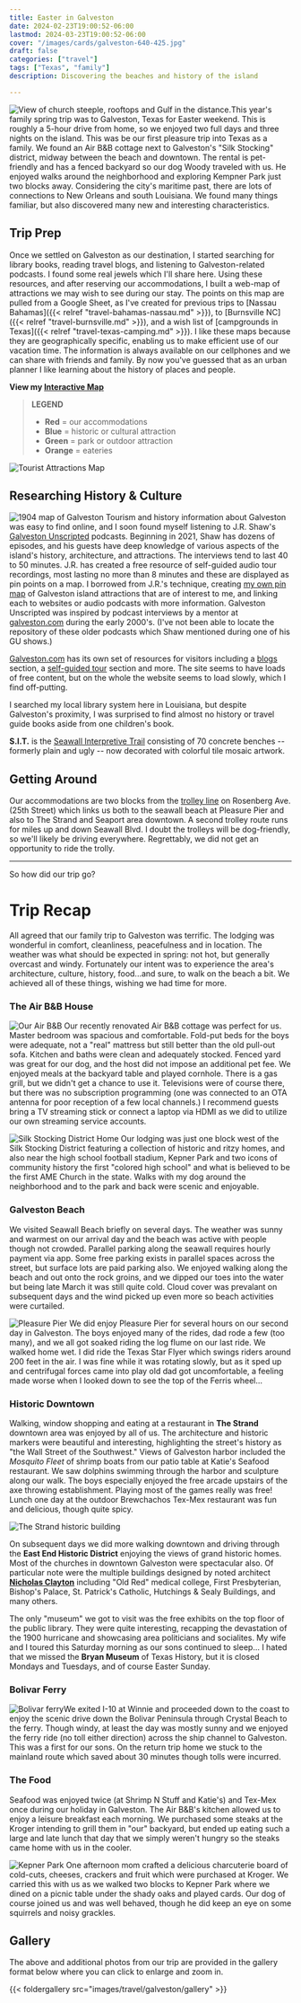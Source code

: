 ```yaml
---
title: Easter in Galveston
date: 2024-02-23T19:00:52-06:00
lastmod: 2024-03-23T19:00:52-06:00
cover: "/images/cards/galveston-640-425.jpg"
draft: false
categories: ["travel"]
tags: ["Texas", "family"]
description: Discovering the beaches and history of the island

---
```


![View of church steeple, rooftops and Gulf in the distance.](/images/travel/galveston/galveston-480x319.jpg#floatright)This year's family spring trip was to Galveston, Texas for Easter weekend. This is roughly a 5-hour drive from home, so we enjoyed two full days and three nights on the island. This was be our first pleasure trip into Texas as a family. We found an Air B&B cottage next to Galveston's "Silk Stocking" district, midway between the beach and downtown. The rental is pet-friendly and has a fenced backyard so our dog Woody traveled with us. He enjoyed walks around the neighborhood and exploring  Kempner Park just two blocks away. Considering the city's maritime past, there are lots of connections to New Orleans and south Louisiana. We found many things familiar, but also discovered many new and interesting characteristics.

## Trip Prep

Once we settled on Galveston as our destination, I started searching for library books, reading travel blogs, and listening to Galveston-related podcasts. I found some real jewels which I'll share here. Using these resources, and after reserving our accommodations, I built a web-map of attractions we may wish to see during our stay. The points on this map are pulled from a Google Sheet, as I've created for previous trips to [Nassau Bahamas]({{< relref "travel-bahamas-nassau.md" >}}), to [Burnsville NC]({{< relref "travel-burnsville.md" >}}), and a wish list of [campgrounds in Texas]({{< relref "travel-texas-camping.md" >}}). I like these maps because they are geographically specific, enabling us to make efficient use of our vacation time. The information is always available on our cellphones and we can share with friends and family. By now you've guessed that as an urban planner I like learning about the history of places and people.

**View my [Interactive Map](https://howisjames.github.io/maps/galveston/)**

> __LEGEND__
> - **Red** = our accommodations
> - **Blue** = historic or cultural attraction
> - **Green** = park or outdoor attraction
> - **Orange** = eateries

![Tourist Attractions Map](/images/travel/galveston/galveston-pin-map_tn.jpg)

## Researching History & Culture

![1904 map of Galveston](/images/travel/galveston/map-galveston-historic-1904_320px.jpg#floatright)
Tourism and history information about Galveston was easy to find online, and I soon found myself listening to J.R. Shaw's [Galveston Unscripted](https://www.galvestonunscripted.com/) podcasts. Beginning in 2021, Shaw has dozens of episodes, and his guests have deep knowledge of various aspects of the island's history, architecture, and attractions. The interviews tend to last 40 to 50 minutes. J.R. has created a free resource of self-guided audio tour recordings, most lasting no more than 8 minutes and these are displayed as pin points on a map. I borrowed from J.R.'s technique, creating [my own pin map](https://howisjames.github.io/maps/galveston/) of Galveston island attractions that are of interest to me, and linking each to websites or audio podcasts with more information. Galveston Unscripted was inspired by podcast interviews by a mentor at [galveston.com](https://www.galveston.com/) during the early 2000's. (I've not been able to locate the repository of these older podcasts which Shaw mentioned during one of his GU shows.)

[Galveston.com](https://www.galveston.com/) has its own set of resources for visitors including a [blogs](https://www.galveston.com/blogs/) section, a [self-guided tour](https://www.galveston.com/whattodo/tours/self-guided-tours/) section and more. The site seems to have loads of free content, but on the whole the website seems to load slowly, which I find off-putting. 

I searched my local library system here in Louisiana, but despite Galveston's proximity, I was surprised to find almost no history or travel guide books aside from one children's book.

**S.I.T.** is the [Seawall Interpretive Trail](https://www.galveston.com/whattodo/tours/self-guided-tours/seawall-interpretive-trail/) consisting of 70 concrete benches -- formerly plain and ugly -- now decorated with colorful tile mosaic artwork.


## Getting Around

Our accommodations are two blocks from the [trolley line](https://www.galvestontx.gov/1209/Trolleys) on Rosenberg Ave. (25th Street) which links us both to the seawall beach at Pleasure Pier and also to The Strand and Seaport area downtown. A second trolley route runs for miles up and down Seawall Blvd. I doubt the trolleys will be dog-friendly, so we'll likely be driving everywhere. Regrettably, we did not get an opportunity to ride the trolly.

---

So how did our trip go?


# Trip Recap

All agreed that our family trip to Galveston was terrific. The lodging was wonderful in comfort, cleanliness, peacefulness and in location. The weather was what should be expected in spring: not hot, but generally overcast and windy. Fortunately our intent was to experience the area's architecture, culture, history, food...and sure, to walk on the beach a bit. We achieved all of these things, wishing we had time for more.

### The Air B&B House

![Our Air B&B](/images/travel/galveston/google-street-view-320px.jpg#floatright) Our recently renovated Air B&B cottage was perfect for us. Master bedroom was spacious and comfortable. Fold-put beds for the boys were adequate, not a "real" mattress but still better than the old pull-out sofa. Kitchen and baths were clean and adequately stocked. Fenced yard was great for our dog, and the host did not impose an additional pet fee. We enjoyed meals at the backyard table and played cornhole. There is a gas grill, but we didn't get a chance to use it. Televisions were of course there, but there was no subscription programming (one was connected to an OTA antenna for poor reception of a few local channels.) I recommend guests bring a TV streaming stick or connect a laptop via HDMI as we did to utilize our own streaming service accounts.

![Silk Stocking District Home](/images/travel/galveston/gallery/2024-03_galveston_03-silk-stocking-thumb.jpg)
Our lodging was just one block west of the Silk Stocking District featuring a collection of historic and ritzy homes, and also near the high school football stadium, Kepner Park and two icons of community history the first "colored high school" and what is believed to be the first AME Church in the state. Walks with my dog around the neighborhood and to the park and back were scenic and enjoyable.

### Galveston Beach

We visited Seawall Beach briefly on several days. The weather was sunny and warmest on our arrival day and the beach was active with people though not crowded. Parallel parking along the seawall requires hourly payment via app. Some free parking exists in parallel spaces across the street, but surface lots are paid parking also. We enjoyed walking along the beach and out onto the rock groins, and we dipped our toes into the water but being late March it was still quite cold. Cloud cover was prevalant on subsequent days and the wind picked up even more so beach activities were curtailed.

![Pleasure Pier](/images/travel/galveston/gallery/2024-03_galveston_08-pleasure-pier-thumb.jpg)
We did enjoy Pleasure Pier for several hours on our second day in Galveston. The boys enjoyed many of the rides, dad rode a few (too many), and we all got soaked riding the log flume on our last ride. We walked home wet. I did ride the Texas Star Flyer which swings riders around 200 feet in the air. I was fine while it was rotating slowly, but as it sped up and centrifugal forces came into play old dad got uncomfortable, a feeling made worse when I looked down to see the top of the Ferris wheel...

### Historic Downtown

Walking, window shopping and eating at a restaurant in **The Strand** downtown area was enjoyed by all of us. The architecture and historic markers were beautiful and interesting, highlighting the street's history as "the Wall Street of the Southwest." Views of Galveston harbor included the *Mosquito Fleet* of shrimp boats from our patio table at Katie's Seafood restaurant. We saw dolphins swimming through the harbor and sculpture along our walk. The boys especially enjoyed the free arcade upstairs of the axe throwing establishment. Playing most of the games really was free! Lunch one day at the outdoor Brewchachos Tex-Mex restaurant was fun and delicious, though quite spicy.

![The Strand historic building](/images/travel/galveston/gallery/2024-03_galveston_17-hutchings-sealy-bldg-thumb.jpg)

On subsequent days we did more walking downtown and driving through the **East End Historic District** enjoying the views of grand historic homes. Most of the churches in downtown Galveston were spectacular also. Of particular note were the multiple buildings designed by noted architect **[Nicholas Clayton](https://en.wikipedia.org/wiki/Nicholas_J._Clayton)** including "Old Red" medical college, First Presbyterian, Bishop's Palace, St. Patrick's Catholic, Hutchings & Sealy Buildings, and many others.

The only "museum" we got to visit was the free exhibits on the top floor of the public library. They were quite interesting, recapping the devastation of the 1900 hurricane and showcasing area politicians and socialites. My wife and I toured this Saturday morning as our sons continued to sleep... I hated that we missed the **Bryan Museum** of Texas History, but it is closed Mondays and Tuesdays, and of course Easter Sunday. 


### Bolivar Ferry

![Bolivar ferry](/images/travel/galveston/gallery/2024-03_galveston_00-bolivar-ferry-thumb.jpg)We exited I-10 at Winnie and proceeded down to the coast to enjoy the scenic drive down the Bolivar Peninsula through Crystal Beach to the ferry. Though windy, at least the day was mostly sunny and we enjoyed the ferry ride (no toll either direction) across the ship channel to Galveston. This was a first for our sons. On the return trip home we stuck to the mainland route which saved about 30 minutes though tolls were incurred.

### The Food

Seafood was enjoyed twice (at Shrimp N Stuff and Katie's) and Tex-Mex once during our holiday in Galveston. The Air B&B's kitchen allowed us to enjoy a leisure breakfast each morning. We purchased some steaks at the Kroger intending to grill them in "our" backyard, but ended up eating such a large and late lunch that day that we simply weren't hungry so the steaks came home with us in the cooler.

![Kepner Park](/images/travel/galveston/gallery/2024-03_galveston_07-garten-verein-thumb.jpg)
One afternoon mom crafted a delicious charcuterie board of cold-cuts, cheeses, crackers and fruit which were purchased at Kroger. We carried this with us as we walked two blocks to Kepner Park where we dined on a picnic table under the shady oaks and played cards. Our dog of course joined us and was well behaved, though he did keep an eye on some squirrels and noisy grackles. 

## Gallery

The above and additional photos from our trip are provided in the gallery format below where you can click to enlarge and zoom in.

{{< foldergallery src="images/travel/galveston/gallery" >}}